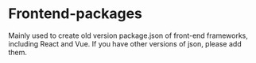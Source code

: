 # Frontend-packages
Mainly used to create old version package.json of front-end frameworks, including React and Vue. If you have other versions of json, please add them.

